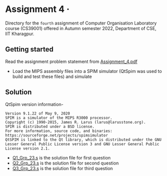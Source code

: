 # Assignment 4 &middot;

>

Directory for the `fourth` assignment of Computer Organisation Laboratory course (CS39001) offered in Autumn semester 2022, Department of CSE, IIT Kharagpur.

## Getting started

Read the assignment problem statement from [Assignment_4.pdf](/assignment_4/Assignment_4.pdf)

- Load the MIPS assembly files into a SPIM simulator (QtSpim was used to build and test these files) and simulate

## Solution

QtSpim version information-  

```shell
Version 9.1.22 of May 9, 2020
SPIM is a simulator of the MIPS R3000 processor.
Copyright (c) 1990-2015, James R. Larus (larus@larusstone.org).
SPIM is distributed under a BSD license.
For more information, source code, and binaries:
https://sourceforge.net/projects/spimsimulator
QtSPIM is linked to the Qt library, which is distributed under the GNU Lesser General Public License version 3 and GNU Lesser General Public License version 2.1.
```

- [Q1_Grp_23.s](/assignment_4/Q1_Grp_23.s) is the solution file for first question
- [Q2_Grp_23.s](/assignment_4/Q2_Grp_23.s) is the solution file for second question
- [Q3_Grp_23.s](/assignment_4/Q3_Grp_23.s) is the solution file for third question
